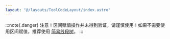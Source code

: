 ```yaml
---
layout: "@/layouts/ToolCodeLayout/index.astro"
---
```


:::note{.danger}
注意！区间赋值操作并未得到验证，请谨慎使用！如果不需要使用区间赋值，推荐使用 [简易线段树](/tool-codes/simple_segment_tree)。
:::
